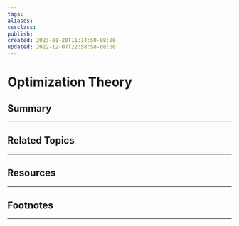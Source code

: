```yaml
---
tags:
aliases:
cssclass:
publish:
created: 2023-01-20T11:14:50-08:00
updated: 2022-12-07T22:58:58-08:00
---
```

# Optimization Theory

## Summary

---

## Related Topics

---

## Resources

---

## Footnotes

---